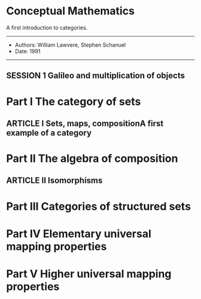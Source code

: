 # Conceptual Mathematics

A first introduction to categories.

------
- Authors: William Lawvere, Stephen Schanuel
- Date: 1991
------

## SESSION 1 Galileo and multiplication of objects

# Part I The category of sets

## ARTICLE I Sets, maps, compositionA first example of a category

# Part II The algebra of composition

## ARTICLE II Isomorphisms

# Part III Categories of structured sets

# Part IV Elementary universal mapping properties

# Part V Higher universal mapping properties
